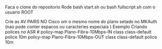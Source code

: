 Faca o clone do repositorio
Rode bash start.sh ou bash fullscript.sh com o usuario ROOT 

Crie as AV PAIRS NO Cisco om o mesmo nome do plano setado no MKAuth (nao pode conter espacos ou caracteries especiais )
Exemplo 
Criando polices no ASR #
policy-map Plano-Fibra-10Mbps-IN
 class class-default
  police 10m
policy-map Plano-Fibra-10Mbps-OUT
 class class-default
  police 10m
